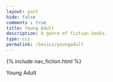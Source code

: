 ```yaml
---
layout: post
hide: false
comments : true
title: Young Adult
description: A genre of fiction books.
type: ccc
permalink: /basics/youngadult
---
```


{% include nav_fiction.html %}

Young Adult